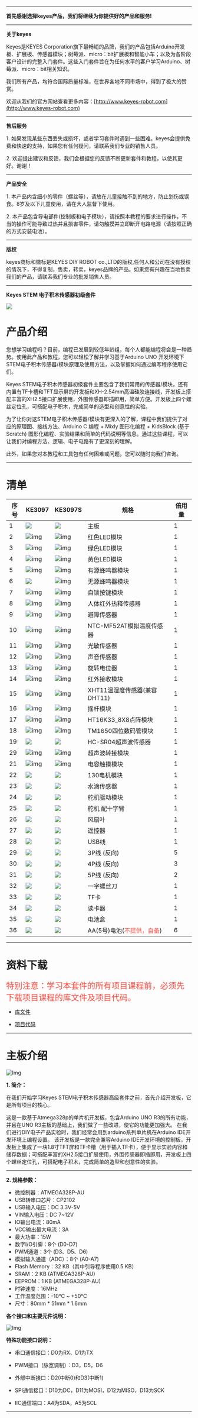 
---

**首先感谢选择keyes产品，我们将继续为你提供好的产品和服务!**

---

**关于keyes**

Keyes是KEYES Corporation旗下最畅销的品牌，我们的产品包括Arduino开发板、扩展板、传感器模块；树莓派、micro：bit扩展板和智能小车；以及为各阶段客户设计的完整入门套件。这些入门套件旨在为任何水平的客户学习Arduino、树莓派、micro：bit相关知识。

我们所有产品，均符合国际质量标准，在世界各地不同市场中，得到了极大的赞赏。 

欢迎从我们的官方网站查看更多内容：[http://www.keyes-robot.com](http://www.keyes-robot.com)

---

**售后服务**

1\. 如果发现某些东西丢失或损坏，或者学习套件时遇到一些困难。keyes会提供免费和快速的支持，如果您有任何疑问，请联系我们专业的销售人员。

2\. 欢迎提出建议和反馈，我们会根据您的反馈不断更新套件和教程，以使其更好。谢谢！

---

**产品安全**                               

1\. 本产品内含细小的零件（螺丝等），请放在儿童接触不到的地方，防止划伤或误食。8岁及以下儿童使用，请在大人监督下使用。

2\. 本产品包含导电部件(控制板和电子模块），请按照本教程的要求进行操作，不当的操作可能导致过热并且损害零件，请勿触摸并立即断开电路电源（请按照正确的方式安装电池）。

---

**版权**

keyes商标和徽标是KEYES DIY ROBOT co.,LTD的版权,任何人和公司在没有授权的情况下，不得复制，售卖，转卖，keyes品牌的产品。如果您有兴趣在当地售卖我们的产品，请联系我们专业的批发销售人员。

---


**Keyes STEM 电子积木传感器初级套件**

![](media/KE3097.png) 

# 产品介绍

您想学习编程吗？目前，编程已发展到较低年龄组，每个人都能编程将会是一种趋势。使用此产品和教程，您可以轻松了解并学习基于Arduino UNO 开发环境下STEM电子积木传感器/模块原理及使用方法，以及掌握如何通过编写程序使用它们。

Keyes STEM电子积木传感器初级套件主要包含了我们常用的传感器/模块，还有内置有TF卡槽和TFT显示屏的开发板和XH-2.54mm高温硅胶连接线，开发板上搭配丰富的XH2.5接口扩展使用，外围传感器即插即用，简单方便。开发板上四个螺丝定位孔，可搭配电子积木，完成简单的造型和创意性的实验。

为了让你对这STEM电子积木传感器/模块有更深入的了解，课程中我们提供了对应的原理图、接线方法、Arduino C 编程 + Mixly 图形化编程 + KidsBlock (基于Scratch) 图形化编程、实验结果和简单的代码说明等信息。通过这些课程，可以让我们对编程方法、逻辑、电子电路有了更深刻的理解。  

此外，如果您对本教程和工具包有任何困难或问题，您可以随时向我们咨询。

---

# 清单

| 序号 | KE3097| KE3097S | 规格 | 倍用量 |
| ---- | ------------------------ | ------------------------- | ------------------------------ | ------ |
| 1 | ![](media/KS5016.png) |![](media/KS5016.png) |主板| 1 |
| 2 | ![img](media/KE4005.png) | ![img](media/KE4005S.png) | 红色LED模块 | 1 |
| 3 | ![img](media/KE4004.png) | ![img](media/KE4004S.png) | 绿色LED模块 | 1 |
| 4 | ![img](media/KE4003.png) | ![img](media/KE4003S.png) | 黄色LED模块 | 1 |
| 5| ![img](media/KE4010.png) | ![img](media/KE4010S.png) | 有源蜂鸣器模块 | 1 |
| 6 | ![](media/KE4067.png) | ![img](media/KE4067S.png) | 无源蜂鸣器模块| 1 |
| 7 | ![img](media/KE4045.png) | ![img](media/KE4045S.png) | 自锁按键模块  | 1 |
| 8 | ![img](media/KE4018.png) | ![img](media/KE4018S.png) | 人体红外热释传感器 | 1 |
| 9 | ![img](media/KE4019.png) | ![img](media/KE4019S.png) | 避障传感器 | 1  |
| 10 | ![img](media/KE4025.png) | ![img](media/KE4025S.png) | NTC-MF52AT模拟温度传感器 | 1 |
| 11| ![img](media/KE4026.png) | ![img](media/KE4026S.png) | 光敏传感器  | 1 |
| 12 | ![img](media/KE4027.png) | ![img](media/KE4027S.png) | 声音传感器  | 1 |
| 13 | ![img](media/KE4064.png) | ![img](media/KE4064S.png) | 旋转电位器  | 1 |
| 14 | ![img](media/KE4036.png) | ![img](media/KE4036S.png) | 红外接收模块  | 1  |
| 15 | ![img](media/KE4033.png) | ![img](media/KE4033S.png) |XHT11温湿度传感器(兼容DHT11)| 1 |
| 16 | ![img](media/KE4050.png) | ![img](media/KE4050S.png) | 摇杆模块  | 1  |
| 17 | ![img](media/KE4066.png) | ![img](media/KE4066S.png) | HT16K33_8X8点阵模块  | 1  |
| 18 | ![img](media/KE4060.png) | ![img](media/KE4060S.png) | TM1650四位数码管模块 | 1 |
| 19 | ![](media/MD0017.png)    | ![](media/MD0017.png)  | HC-SR04超声波传感器  | 1 |
| 29 | ![img](media/KE4039.png) | ![img](media/KE4039S.png) | 超声波转接模块 | 1  |
|21 | ![img](media/KE4013.png) | ![img](media/KE4013S.png) | 电容触摸模块  | 1 |
| 22 | ![](media/KE4038.png) | ![](media/KE4038S.png) | 130电机模块  | 1 |
| 23 | ![](media/KE4048.png) | ![](media/KE4048S.png) | 水滴传感器  | 1  |
| 24 | ![](media/KE4022.png)  | ![](media/KE4022S.png)  | 舵机驱动模块  | 1  |
| 25 | ![](media/9G.png)  | ![](media/9G.png)   | 舵机 配十字臂  | 1 |
| 26 | ![](media/11946.png) |![](media/11946.png)|风扇叶|1|
| 27 | ![](media/remotecontrol.png) | ![](media/remotecontrol.png) | 遥控器  | 1 |
| 28 | ![](media/USB.jpg)  | ![](media/USB.jpg)   | USB线   | 1  |
| 29 | ![](media/3pin.png)  | ![](media/3pin.png)   | 3P线 (反向)| 5|
| 30 | ![](media/4pin.png)  | ![](media/4pin.png)   | 4P线 (反向)  | 3 |
| 31 | ![](media/5pin.png)  | ![](media/5pin.png)   | 5P线 (反向) | 2|
| 32| ![](media/ABC13.png)  | ![](media/ABC13.png)   | 一字螺丝刀 | 1  |
| 33 | ![](media/WS2.png)    | ![](media/WS2.png)     | TF卡  | 1      |
|34 | ![](media/WS5.png)    | ![](media/WS5.png)     | 读卡器  | 1      |
| 35 | ![](media/WS4.png)    | ![](media/WS4.png)     | 电池盒  | 1      |
|36 | ![](media/6.png)    | ![](media/6.png)     | AA(5号)电池(<span style="color: rgb(255, 76, 65);">不提供，自备</span>)  | 6 |

---

# 资料下载

<span style="color: rgb(255, 76, 65); font-size: 22px;">特别注意：学习本套件的所有项目课程前，必须先下载项目课程的库文件及项目代码。</span>

* [库文件](库文件.zip)

* [项目代码](项目代码.zip)

---


# 主板介绍

![Img](./media/img-20.png)

**1. 简介：**

在我们开始学习Keyes STEM电子积木传感器高级套件之前，首先介绍开发板，它是所有项目的核心。

这是一款基于Atmega328p的单片机开发板，包含Arduino UNO R3的所有功能，并且在UNO R3主板的基础上，我们做了一些改进，使它的功能更加强大。 在我们进行DIY电子产品实验时，我们经常会用到arduino系列单片机在Arduino IDE开发环境上编程设置。 该开发板是一款完全兼容Arduino IDE开发环境的控制板，开发板上集成了一块1.8寸TFT屏和TF卡槽（用于插入TF卡），便于显示实验内容和储存数据；可搭配丰富的XH2.5接口扩展使用，外围传感器即插即用，开发板上四个螺丝定位孔，可搭配电子积木，完成简单的造型和创意性的实验。

---

**2. 规格参数：**

- 微控制器：ATMEGA328P-AU
- USB转串口芯片：CP2102
- USB输入电压：DC 3.3V-5V
- VIN输入电压：DC 7~12V
- IO输出电流：80mA
- VCC输出最大电流：3A
- 最大功率：15W
- 数字I/O引脚：8个 (D0-D7)
- PWM通道：3个 (D3、D5、D6)
- 模拟输入通道（ADC）：8个 (A0-A7)
- Flash Memory：32 KB（其中引导程序使用0.5 KB）
- SRAM：2 KB (ATMEGA328P-AU)
- EEPROM：1 KB (ATMEGA328P-AU)
- 时钟速度：16MHz
- 工作温度范围：-10℃ ~ +50℃
- 尺寸：80mm * 51mm * 1.6mm

**各个接口和主要元件说明：**

![Img](./media/img-2.png)

**特殊功能接口说明：**

- 串口通信接口：D0为RX、D1为TX

- PWM接口（脉宽调制）：D3，D5，D6

- 外部中断接口：D2(中断0)和D3(中断1)

- SPI通信接口：D10为DC，D11为MOSI，D12为MISO，D13为SCK

- IIC通信端口：A4为SDA，A5为SCL

---
